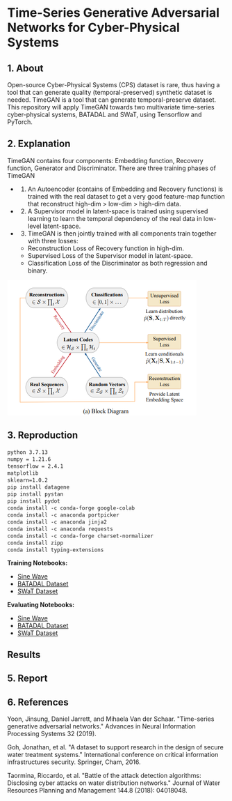 # Time-Series Generative Adversarial Networks for Cyber-Physical Systems

## 1. About
Open-source Cyber-Physical Systems (CPS) dataset is rare, thus having a tool that can generate quality (temporal-preserved) synthetic dataset is needed. TimeGAN is a tool that can generate temporal-preserve dataset. This repository will apply TimeGAN towards two multivariate time-series cyber-physical systems, BATADAL and SWaT, using Tensorflow and PyTorch.

## 2. Explanation
TimeGAN contains four components: Embedding function, Recovery function, Generator and Discriminator. There are three training phases of TimeGAN
- 1. An Autoencoder (contains of Embedding and Recovery functions) is trained with the real dataset to get a very good feature-map function that reconstruct high-dim > low-dim > high-dim data.
- 2. A Supervisor model in latent-space is trained using supervised learning to learn the temporal dependency of the real data in low-level latent-space.
- 3. TimeGAN is then jointly trained with all components train together with three losses: 
  - Reconstruction Loss of Recovery function in high-dim.
  - Supervised Loss of the Supervisor model in latent-space.
  - Classification Loss of the Discriminator as both regression and binary.

![alt-text](https://github.com/mnguyen0226/tsgans_cps/blob/main/imgs/timegan_blocks.png)

## 3. Reproduction
```
python 3.7.13
numpy = 1.21.6
tensorflow = 2.4.1
matplotlib
sklearn=1.0.2
pip install datagene
pip install pystan
pip install pydot
conda install -c conda-forge google-colab
conda install -c anaconda portpicker
conda install -c anaconda jinja2
conda install -c anaconda requests
conda install -c conda-forge charset-normalizer
conda install zipp
conda install typing-extensions
```

**Training Notebooks:**
- [Sine Wave]()
- [BATADAL Dataset]()
- [SWaT Dataset]()

**Evaluating Notebooks:**
- [Sine Wave]()
- [BATADAL Dataset]()
- [SWaT Dataset]()

## Results

## 5. Report

## 6. References
Yoon, Jinsung, Daniel Jarrett, and Mihaela Van der Schaar. "Time-series generative adversarial networks." Advances in Neural Information Processing Systems 32 (2019).

Goh, Jonathan, et al. "A dataset to support research in the design of secure water treatment systems." International conference on critical information infrastructures security. Springer, Cham, 2016.

Taormina, Riccardo, et al. "Battle of the attack detection algorithms: Disclosing cyber attacks on water distribution networks." Journal of Water Resources Planning and Management 144.8 (2018): 04018048.